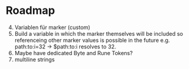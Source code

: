 # Roadmap

4. Variablen für marker (custom)
7. Build a variable in which the marker themselves will be included so
   referenceing other marker values is possible in the future e.g.
   path:to:i=32 -> $path:to:i resolves to 32.
9. Maybe have dedicated Byte and Rune Tokens?
11. multiline strings
